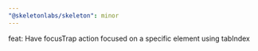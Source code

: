 ```yaml
---
"@skeletonlabs/skeleton": minor
---
```


feat: Have focusTrap action focused on a specific element using tabIndex
